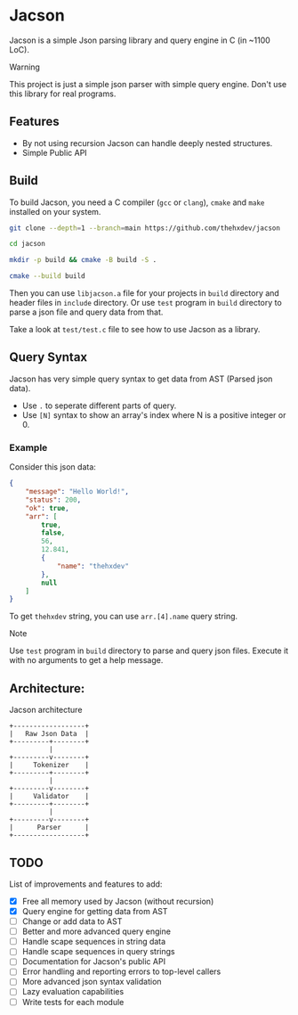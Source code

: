 # Jacson
Jacson is a simple Json parsing library and query engine in C (in ~1100 LoC).

> [!WARNING]
> This project is just a simple json parser with simple query engine. Don't use this library for real programs.



## Features

- By not using recursion Jacson can handle deeply nested structures.
- Simple Public API



## Build
To build Jacson, you need a C compiler (`gcc` or `clang`), `cmake` and `make` installed on your system.

```bash
git clone --depth=1 --branch=main https://github.com/thehxdev/jacson

cd jacson

mkdir -p build && cmake -B build -S .

cmake --build build
```

Then you can use `libjacson.a` file for your projects in `build` directory and header files in `include` directory.
Or use `test` program in `build` directory to parse a json file and query data from that.

Take a look at `test/test.c` file to see how to use Jacson as a library.



## Query Syntax

Jacson has very simple query syntax to get data from AST (Parsed json data).

- Use `.` to seperate different parts of query.
- Use `[N]` syntax to show an array's index where N is a positive integer or 0.

### Example
Consider this json data:
```json
{
    "message": "Hello World!",
    "status": 200,
    "ok": true,
    "arr": [
        true,
        false,
        56,
        12.841,
        {
            "name": "thehxdev"
        },
        null
    ]
}
```
To get `thehxdev` string, you can use `arr.[4].name` query string.

> [!NOTE]
> Use `test` program in `build` directory to parse and query json files. Execute it with no arguments to get a help message.



## Architecture:
Jacson architecture

```
+------------------+
|   Raw Json Data  |
+---------+--------+
          |         
+---------v--------+
|     Tokenizer    |
+---------+--------+
          |         
+---------v--------+
|     Validator    |
+---------+--------+
          |         
+---------v--------+
|      Parser      |
+------------------+
```


## TODO

List of improvements and features to add:
- [x] Free all memory used by Jacson (without recursion)
- [x] Query engine for getting data from AST
- [ ] Change or add data to AST
- [ ] Better and more advanced query engine
- [ ] Handle scape sequences in string data
- [ ] Handle scape sequences in query strings
- [ ] Documentation for Jacson's public API
- [ ] Error handling and reporting errors to top-level callers
- [ ] More advanced json syntax validation
- [ ] Lazy evaluation capabilities
- [ ] Write tests for each module
